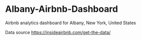 # Albany-Airbnb-Dashboard
Airbnb analytics dashboard for Albany, New York, United States 

Data source https://insideairbnb.com/get-the-data/


